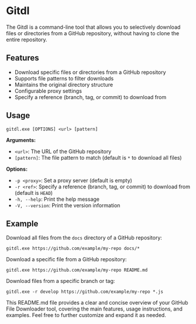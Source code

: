 # Gitdl

The Gitdl is a command-line tool that allows you to selectively download files or directories from a GitHub repository, without having to clone the entire repository.

## Features

- Download specific files or directories from a GitHub repository
- Supports file patterns to filter downloads
- Maintains the original directory structure
- Configurable proxy settings
- Specify a reference (branch, tag, or commit) to download from

## Usage

```
gitdl.exe [OPTIONS] <url> [pattern]
```

**Arguments:**
- `<url>`: The URL of the GitHub repository
- `[pattern]`: The file pattern to match (default is `*` to download all files)

**Options:**
- `-p <proxy>`: Set a proxy server (default is empty)
- `-r <ref>`: Specify a reference (branch, tag, or commit) to download from (default is `HEAD`)
- `-h, --help`: Print the help message
- `-V, --version`: Print the version information

## Example

Download all files from the `docs` directory of a GitHub repository:

```
gitdl.exe https://github.com/example/my-repo docs/*
```

Download a specific file from a GitHub repository:

```
gitdl.exe https://github.com/example/my-repo README.md
```

Download files from a specific branch or tag:

```
gitdl.exe -r develop https://github.com/example/my-repo *.js
```

This README.md file provides a clear and concise overview of your GitHub File Downloader tool, covering the main features, usage instructions, and examples. Feel free to further customize and expand it as needed.